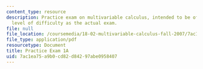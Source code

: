 ```yaml
---
content_type: resource
description: Practice exam on multivariable calculus, intended to be of the same general
  level of difficulty as the actual exam.
file: null
file_location: /coursemedia/18-02-multivariable-calculus-fall-2007/7ac1ea75a9b0cd82d84297abe0958407_prac1a.pdf
file_type: application/pdf
resourcetype: Document
title: Practice Exam 1A
uid: 7ac1ea75-a9b0-cd82-d842-97abe0958407
---
```

